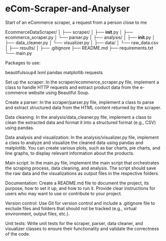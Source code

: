 # eCom-Scraper-and-Analyser

Start of an eCommerce scraper, a request from a person close to me

EcommerceDataScraper/
│
├── scraper/
│   ├── __init__.py
│   ├── ecommerce_scraper.py
│   └── parser.py
│
├── analysis/
│   ├── __init__.py
│   ├── data_cleaner.py
│   └── visualizer.py
│
├── data/
│   └── raw_data.csv
│
├── results/
│
├── .gitignore
├── README.md
├── requirements.txt
└── main.py


Packages to use:

beautifulsoup4
lxml
pandas
matplotlib
requests

Set up the scraper:
In the scraper/ecommerce_scraper.py file, implement a class to handle HTTP requests and extract product data from the e-commerce website using Beautiful Soup.

Create a parser:
In the scraper/parser.py file, implement a class to parse and extract structured data from the HTML content returned by the scraper.

Data cleaning:
In the analysis/data_cleaner.py file, implement a class to clean the extracted data and format it into a structured format (e.g., CSV) using pandas.

Data analysis and visualization:
In the analysis/visualizer.py file, implement a class to analyze and visualize the cleaned data using pandas and matplotlib. You can create various plots, such as bar charts, pie charts, and line graphs, to display relevant information about the products.

Main script:
In the main.py file, implement the main script that orchestrates the scraping process, data cleaning, and analysis. The script should save the raw data and the visualizations as output files in the respective folders.

Documentation:
Create a README.md file to document the project, its purpose, how to set it up, and how to run it. Provide clear instructions for users who may want to use or contribute to your project.

Version control:
Use Git for version control and include a .gitignore file to exclude files and folders that should not be tracked (e.g., virtual environment, output files, etc.).

Unit tests:
Write unit tests for the scraper, parser, data cleaner, and visualizer classes to ensure their functionality and validate the correctness of the code.